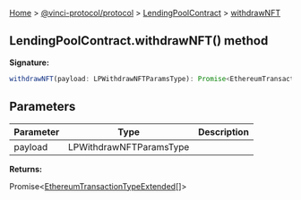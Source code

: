 [Home](./index.md) &gt; [@vinci-protocol/protocol](./protocol.md) &gt; [LendingPoolContract](./protocol.lendingpoolcontract.md) &gt; [withdrawNFT](./protocol.lendingpoolcontract.withdrawnft.md)

## LendingPoolContract.withdrawNFT() method

<b>Signature:</b>

```typescript
withdrawNFT(payload: LPWithdrawNFTParamsType): Promise<EthereumTransactionTypeExtended[]>;
```

## Parameters

| Parameter | Type                    | Description |
| --------- | ----------------------- | ----------- |
| payload   | LPWithdrawNFTParamsType |             |

<b>Returns:</b>

Promise&lt;[EthereumTransactionTypeExtended](./protocol.ethereumtransactiontypeextended.md)<!-- -->\[\]&gt;
